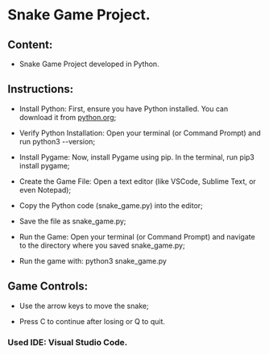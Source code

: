 # Snake Game Project.

## Content:

- Snake Game Project developed in Python.

## Instructions:

- Install Python: First, ensure you have Python installed. You can download it from [python.org](https://www.python.org/downloads/);

- Verify Python Installation: Open your terminal (or Command Prompt) and run python3 --version;

- Install Pygame: Now, install Pygame using pip. In the terminal, run pip3 install pygame;

- Create the Game File: Open a text editor (like VSCode, Sublime Text, or even Notepad);
  
- Copy the Python code (snake_game.py) into the editor;

- Save the file as snake_game.py;

- Run the Game: Open your terminal (or Command Prompt) and navigate to the directory where you saved snake_game.py;

- Run the game with: python3 snake_game.py

## Game Controls:

- Use the arrow keys to move the snake;

- Press C to continue after losing or Q to quit.

### Used IDE: Visual Studio Code.
